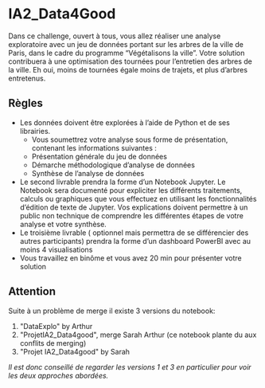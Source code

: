 # IA2_Data4Good

Dans ce challenge, ouvert à tous, vous allez réaliser une analyse exploratoire avec un jeu de données portant sur les arbres de la ville de Paris, dans le cadre du programme “Végétalisons la ville”.
Votre solution contribuera à une optimisation des tournées pour l’entretien des arbres de la ville. Eh oui, moins de tournées égale moins de trajets, et plus d’arbres entretenus.

## Règles

* Les données doivent être explorées à l’aide de Python et de ses librairies.
  * Vous soumettrez votre analyse sous forme de présentation, contenant les informations suivantes :
  * Présentation générale du jeu de données
  * Démarche méthodologique d’analyse de données
  * Synthèse de l’analyse de données
* Le second livrable prendra la forme d’un Notebook Jupyter. Le Notebook sera documenté pour expliciter les différents traitements, calculs ou graphiques que vous effectuez en utilisant les fonctionnalités d’édition de texte de Jupyter. Vos explications doivent permettre à un public non technique de comprendre les différentes étapes de votre analyse et votre synthèse.
* Le troisième livrable ( optionnel mais permettra de se différencier des autres participants) prendra la forme d’un dashboard PowerBI avec au moins 4 visualisations
* Vous travaillez en binôme et vous avez 20 min pour présenter votre solution

## Attention
Suite à un problème de merge il existe 3 versions du notebook:
1) "DataExplo" by Arthur
2) "ProjetIA2_Data4good", merge Sarah Arthur (ce notebook plante du aux conflits de merging)
3) "Projet IA2_Data4good" by Sarah

*Il est donc conseillé de regarder les versions 1 et 3 en particulier pour voir les deux approches abordées.*

